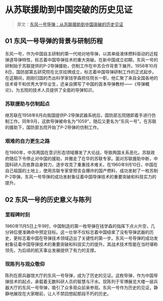 # 从苏联援助到中国突破的历史见证

> 原文：[东风一号导弹：从苏联援助到中国突破的历史见证](https://baijiahao.baidu.com/s?id=1831595182064267015&wfr=spider&for=pc)

## 01 东风一号导弹的背景与研制历程

东风一号，作为中国自主研制的第一代地对地导弹，以其单级液体燃料驱动的近程弹道导弹特性，标志着中国导弹技术的重大突破。在新中国成立初期，东风一号的研制始于苏联提供的P-2导弹援助，仿制工作在中苏合作背景下展开。1956年10月8日，国防部第五研究院在北京挂牌成立，标志着中国导弹研制工作的正式起步。在这期间，刚刚归国的杰出科学家钱学森担任院长一职，他汇聚了来自全国各地的技术骨干和优秀大学毕业生，还亲自撰写了中国的首本导弹教材——《导弹概论》，为五院的技术人员提供了全面的导弹知识。

### 苏联援助与仿制起点

继苏联在1958年6月向我国提供P-2导弹武器系统后，国防部五院随即着手进行仿制工作。同年9月，这款导弹被命名为“1059”，随后又更名为“东风一号”。在苏联的援助下，国防部五院开始了P-2导弹的仿制工作。

### 艰难的自力更生之路

在1960年，中苏两国在意识形态领域爆发了大论战，导致两国关系恶化。苏联政府随后下令停止对中国的援助，并撤走了在华的苏联专家。面对苏联援助中断，中国科研人员依靠自身努力，逐步攻克了重重技术难关。在1960年9月10日，中国在自己祖国的土地上，使用苏联专家曾预言会爆炸的国产燃料，成功发射了一枚苏制P-2导弹。东风一号导弹的成功发射象征着中国导弹技术的重要突破和科技实力的提升。

## 02 东风一号的历史意义与陈列

### 里程碑时刻

1960年11月5日上午9时，中国制造的第一枚导弹在钱学森的指挥下点火升空，几分钟后便准确命中预定目标。这一壮举不仅标志着中国结束了没有导弹武器的历史，更标志着中国在导弹技术领域迈出了关键性的第一步。东风一号导弹的成功发射象征着中国导弹技术的重要突破和科技实力的提升。其战术技术性能在当时堪称领先，为后续的航天事业发展提供了有力的支撑。


### 现陈列与观众敬仰

陈列在原兵器馆大厅的东风一号导弹，成为了历史的见证。这枚导弹，作为中国导弹技术的起点，承载着无数科研人员的智慧与汗水。现陈列于军博展览大楼一层兵器大厅的东风一号导弹，吸引了众多观众前来参观。东风一号作为历史的见证，静静地展现在大家眼前，让人不禁回想起那段不朽的历史。